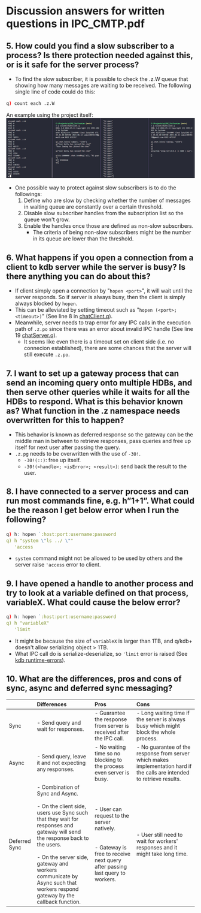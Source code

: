 # Discussion answers for written questions in IPC_CMTP.pdf

## 5. How could you find a slow subscriber to a process? Is there protection needed against this, or is it safe for the server process?
- To find the slow subscriber, it is possible to check the .z.W queue that showing how many messages are waiting to be received. The following single line of code could do this:

```q
q) count each .z.W
```

An example using the project itself: ![SlowSubscribers](Images/SlowSubscriber.png)

- One possible way to protect against slow subscribers is to do the followings:
    1. Define who are slow by checking whether the number of messages in waiting queue are constantly over a certain threshold.
    2. Disable slow subscriber handles from the subscription list so the queue won't grow. 
    3. Enable the handles once those are defined as non-slow subscribers.
       - The criteria of being non-slow subscribers might be the number in its queue are lower than the threshold.

## 6. What happens if you open a connection from a client to kdb server while the server is busy? Is there anything you can do about this?
- If client simply open a connection by "`hopen <port>`", it will wait until the server responds. So if server is always busy, then the client is simply always blocked by `hopen`.
- This can be alleviated by setting timeout such as "`hopen (<port>; <timeout>)`" (See line 8 in [chatClient.q](Client/chatClient.q)).
- Meanwhile, server needs to trap error for any IPC calls in the execution path of `.z.po` since there was an error about invalid IPC handle (See line 19 [chatServer.q](Server/logging.q)).
  - It seems like even there is a timeout set on client side (i.e. no connecion established), there are some chances that the server will still execute `.z.po`.

## 7. I want to set up a gateway process that can send an incoming query onto multiple HDBs, and then serve other queries while it waits for all the HDBs to respond. What is this behavior known as? What function in the .z namespace needs overwritten for this to happen?
- This behavior is known as deferred response so the gateway can be the middle man in between to retrieve responses, pass queries and free up itself for next user after passing the query.
- `.z.pg` needs to be overwritten with the use of `-30!`.
  - `-30!(::)`: free up itself.
  - `-30!(<handle>; <isError>; <result>)`: send back the result to the user.

## 8. I have connected to a server process and can run most commands fine, e.g. h”1+1”. What could be the reason I get below error when I run the following?

```q
q) h: hopen `:host:port:username:password
q) h "system \"ls ../ \""
   'access
```

- `system` command might not be allowed to be used by others and the server raise `'access` error to client.

## 9. I have opened a handle to another process and try to look at a variable defined on that process, variableX. What could cause the below error?

```q
q) h: hopen `:host:port:username:password
q) h "variableX"
   'limit
```

- It might be because the size of `variableX` is larger than 1TB, and q/kdb+ doesn't allow serializing object > 1TB.
- What IPC call do is serialize-deserialize, so `'limit` error is raised (See [kdb runtime-errors](https://code.kx.com/q/basics/errors/#runtime-errors)).

## 10. What are the differences, pros and cons of sync, async and deferred sync messaging?
|               |Differences                                                        |Pros           |Cons           |
|:--------------|:------------------------------------------------------------------|:--------------|:--------------|
|Sync           |- Send query and wait for responses.                                 |- Guarantee the response from server is received after the IPC call.              |- Long waiting time if the server is always busy which might block the whole process.              |
|Async          |- Send query, leave it and not expecting any responses.              |- No waiting time so no blocking to the process even server is busy.              |- No guarantee of the response from server which makes implementation hard if the calls are intended to retrieve results.              |
|Deferred Sync  |- Combination of Sync and Async. </br></br> - On the client side, users use Sync such that they wait for responses and gateway will send the response back to the users. </br></br> - On the server side, gateway and workers communicate by Async such that workers respond gateway by the callback function.                                      |- User can request to the server natively. </br></br></br> - Gateway is free to receive next query after passing last query to workers.             |- User still need to wait for workers' responses and it might take long time.              |
